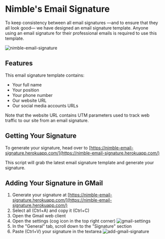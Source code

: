 # Nimble's Email Signature

To keep consistency between all email signatures &mdash;and to ensure that they all look good&mdash; we have designed an email signature template. Anyone using an email signature for their professional emails is required to use this template.

![nimble-email-signature](https://i.imgur.com/FPEcJbD.png)

## Features

This email signature template contains:

- Your full name
- Your position
- Your phone number
- Our website URL
- Our social media accounts URLs

Note that the website URL contains UTM parameters used to track web traffic to our site from an email signature.

## Getting Your Signature

To generate your signature, head over to [https://nimble-email-signature.herokuapp.com/](https://nimble-email-signature.herokuapp.com/)

This script will grab the latest email signature template and generate your signature.

## Adding Your Signature in GMail

1. Generate your signature at [https://nimble-email-signature.herokuapp.com/](https://nimble-email-signature.herokuapp.com/)
2. Select all (Ctrl+A) and copy it (Ctrl+C)
3. Open the Gmail web client
4. Open the settings (cog icon in the top right corner)
![gmail-settings](https://i.imgur.com/N0wtfDF.png)
5. In the "General" tab, scroll down to the "Signature" section
6. Paste (Ctrl+V) your signature in the textarea
![add-gmail-signature](https://i.imgur.com/md8ScD4.gifv)